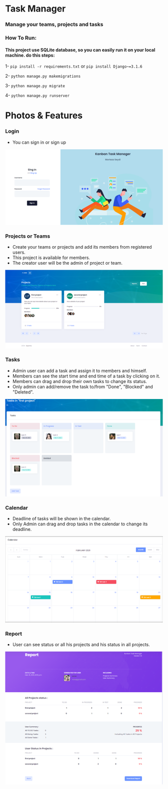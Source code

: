 # Task Manager
### Manage your teams, projects and tasks

### How To Run:
#### This project use SQLite database, so you can easily run it on your local machine. do this steps:

  1- `pip install -r requirements.txt`  or  `pip install Django~=3.1.6`

  2- `python manage.py makemigrations`

  3- `python manage.py migrate`

  4- `python manage.py runserver`

# Photos & Features

### Login
* You can sign in or sign up 

![login](preview/login.png)

### Projects or Teams
* Create your teams or projects and add its members from registered users.
* This project is available for members.
* The creator user will be the admin of project or team.

![projects](preview/projects.png)

### Tasks
* Admin user can add a task and assign it to members and himself. 
* Members can see the start time and end time of a task by clicking on it.
* Members can drag and drop their own tasks to change its status.
* Only admin can add/remove the task to/from "Done", "Blocked" and "Deleted".

![tasks](preview/tasks.png)

### Calendar
* Deadline of tasks will be shown in the calendar.
* Only Admin can drag and drop tasks in the calendar to change its deadline.

![calendar](preview/calendar.png)

### Report
* User can see status or all his projects and his status in all projects.

![report](preview/report.png)
